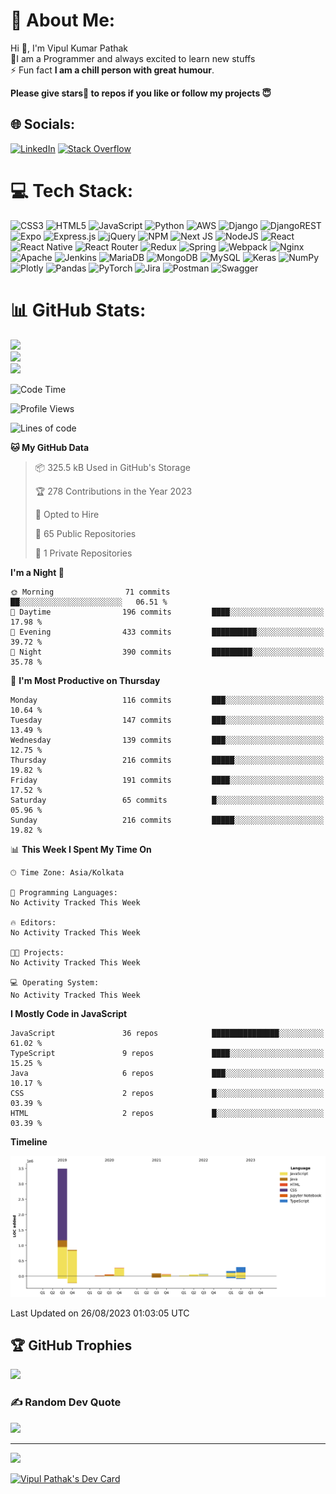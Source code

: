 
# 💫 About Me:
Hi 👋, I'm Vipul Kumar Pathak<br>💫I am a Programmer and always excited to learn new stuffs<br>⚡ Fun fact **I am a chill person with great humour**.

**Please give stars🌟 to repos if you like or follow my projects 😇**


## 🌐 Socials:
[![LinkedIn](https://img.shields.io/badge/LinkedIn-%230077B5.svg?logo=linkedin&logoColor=white)](https://linkedin.com/in/vipul-pathak-798150ba) [![Stack Overflow](https://img.shields.io/badge/-Stackoverflow-FE7A16?logo=stack-overflow&logoColor=white)](https://stackoverflow.com/users/11318137) 

# 💻 Tech Stack:
![CSS3](https://img.shields.io/badge/css3-%231572B6.svg?style=for-the-badge&logo=css3&logoColor=white) ![HTML5](https://img.shields.io/badge/html5-%23E34F26.svg?style=for-the-badge&logo=html5&logoColor=white) ![JavaScript](https://img.shields.io/badge/javascript-%23323330.svg?style=for-the-badge&logo=javascript&logoColor=%23F7DF1E) ![Python](https://img.shields.io/badge/python-3670A0?style=for-the-badge&logo=python&logoColor=ffdd54) ![AWS](https://img.shields.io/badge/AWS-%23FF9900.svg?style=for-the-badge&logo=amazon-aws&logoColor=white) ![Django](https://img.shields.io/badge/django-%23092E20.svg?style=for-the-badge&logo=django&logoColor=white) ![DjangoREST](https://img.shields.io/badge/DJANGO-REST-ff1709?style=for-the-badge&logo=django&logoColor=white&color=ff1709&labelColor=gray) ![Expo](https://img.shields.io/badge/expo-1C1E24?style=for-the-badge&logo=expo&logoColor=#D04A37) ![Express.js](https://img.shields.io/badge/express.js-%23404d59.svg?style=for-the-badge&logo=express&logoColor=%2361DAFB) ![jQuery](https://img.shields.io/badge/jquery-%230769AD.svg?style=for-the-badge&logo=jquery&logoColor=white) ![NPM](https://img.shields.io/badge/NPM-%23000000.svg?style=for-the-badge&logo=npm&logoColor=white) ![Next JS](https://img.shields.io/badge/Next-black?style=for-the-badge&logo=next.js&logoColor=white) ![NodeJS](https://img.shields.io/badge/node.js-6DA55F?style=for-the-badge&logo=node.js&logoColor=white) ![React](https://img.shields.io/badge/react-%2320232a.svg?style=for-the-badge&logo=react&logoColor=%2361DAFB) ![React Native](https://img.shields.io/badge/react_native-%2320232a.svg?style=for-the-badge&logo=react&logoColor=%2361DAFB) ![React Router](https://img.shields.io/badge/React_Router-CA4245?style=for-the-badge&logo=react-router&logoColor=white) ![Redux](https://img.shields.io/badge/redux-%23593d88.svg?style=for-the-badge&logo=redux&logoColor=white) ![Spring](https://img.shields.io/badge/spring-%236DB33F.svg?style=for-the-badge&logo=spring&logoColor=white) ![Webpack](https://img.shields.io/badge/webpack-%238DD6F9.svg?style=for-the-badge&logo=webpack&logoColor=black) ![Nginx](https://img.shields.io/badge/nginx-%23009639.svg?style=for-the-badge&logo=nginx&logoColor=white) ![Apache](https://img.shields.io/badge/apache-%23D42029.svg?style=for-the-badge&logo=apache&logoColor=white) ![Jenkins](https://img.shields.io/badge/jenkins-%232C5263.svg?style=for-the-badge&logo=jenkins&logoColor=white) ![MariaDB](https://img.shields.io/badge/MariaDB-003545?style=for-the-badge&logo=mariadb&logoColor=white) ![MongoDB](https://img.shields.io/badge/MongoDB-%234ea94b.svg?style=for-the-badge&logo=mongodb&logoColor=white) ![MySQL](https://img.shields.io/badge/mysql-%2300f.svg?style=for-the-badge&logo=mysql&logoColor=white) ![Keras](https://img.shields.io/badge/Keras-%23D00000.svg?style=for-the-badge&logo=Keras&logoColor=white) ![NumPy](https://img.shields.io/badge/numpy-%23013243.svg?style=for-the-badge&logo=numpy&logoColor=white) ![Plotly](https://img.shields.io/badge/Plotly-%233F4F75.svg?style=for-the-badge&logo=plotly&logoColor=white) ![Pandas](https://img.shields.io/badge/pandas-%23150458.svg?style=for-the-badge&logo=pandas&logoColor=white) ![PyTorch](https://img.shields.io/badge/PyTorch-%23EE4C2C.svg?style=for-the-badge&logo=PyTorch&logoColor=white) ![Jira](https://img.shields.io/badge/jira-%230A0FFF.svg?style=for-the-badge&logo=jira&logoColor=white) ![Postman](https://img.shields.io/badge/Postman-FF6C37?style=for-the-badge&logo=postman&logoColor=white) ![Swagger](https://img.shields.io/badge/-Swagger-%23Clojure?style=for-the-badge&logo=swagger&logoColor=white)
# 📊 GitHub Stats:
![](https://github-readme-stats.vercel.app/api?username=vipulpathak113&theme=synthwave&hide_border=false&include_all_commits=true&count_private=true&show_icons=true)<br/>
![](https://github-readme-streak-stats.herokuapp.com/?user=vipulpathak113&theme=synthwave&hide_border=false)<br/>
![](https://github-readme-stats.vercel.app/api/top-langs/?username=vipulpathak113&size_weight=0&count_weight=0.5&&langs_count=9&theme=synthwave&hide_border=false&include_all_commits=true&count_private=true&layout=compact)

<!--START_SECTION:waka-->
![Code Time](http://img.shields.io/badge/Code%20Time-15%20hrs%201%20min-blue)

![Profile Views](http://img.shields.io/badge/Profile%20Views-1-blue)

![Lines of code](https://img.shields.io/badge/From%20Hello%20World%20I%27ve%20Written-5.4%20million%20lines%20of%20code-blue)

**🐱 My GitHub Data** 

> 📦 325.5 kB Used in GitHub's Storage 
 > 
> 🏆 278 Contributions in the Year 2023
 > 
> 💼 Opted to Hire
 > 
> 📜 65 Public Repositories 
 > 
> 🔑 1 Private Repositories 
 > 
**I'm a Night 🦉** 

```text
🌞 Morning                71 commits          ██░░░░░░░░░░░░░░░░░░░░░░░   06.51 % 
🌆 Daytime                196 commits         ████░░░░░░░░░░░░░░░░░░░░░   17.98 % 
🌃 Evening                433 commits         ██████████░░░░░░░░░░░░░░░   39.72 % 
🌙 Night                  390 commits         █████████░░░░░░░░░░░░░░░░   35.78 % 
```
📅 **I'm Most Productive on Thursday** 

```text
Monday                   116 commits         ███░░░░░░░░░░░░░░░░░░░░░░   10.64 % 
Tuesday                  147 commits         ███░░░░░░░░░░░░░░░░░░░░░░   13.49 % 
Wednesday                139 commits         ███░░░░░░░░░░░░░░░░░░░░░░   12.75 % 
Thursday                 216 commits         █████░░░░░░░░░░░░░░░░░░░░   19.82 % 
Friday                   191 commits         ████░░░░░░░░░░░░░░░░░░░░░   17.52 % 
Saturday                 65 commits          █░░░░░░░░░░░░░░░░░░░░░░░░   05.96 % 
Sunday                   216 commits         █████░░░░░░░░░░░░░░░░░░░░   19.82 % 
```


📊 **This Week I Spent My Time On** 

```text
🕑︎ Time Zone: Asia/Kolkata

💬 Programming Languages: 
No Activity Tracked This Week

🔥 Editors: 
No Activity Tracked This Week

🐱‍💻 Projects: 
No Activity Tracked This Week

💻 Operating System: 
No Activity Tracked This Week
```

**I Mostly Code in JavaScript** 

```text
JavaScript               36 repos            ███████████████░░░░░░░░░░   61.02 % 
TypeScript               9 repos             ████░░░░░░░░░░░░░░░░░░░░░   15.25 % 
Java                     6 repos             ███░░░░░░░░░░░░░░░░░░░░░░   10.17 % 
CSS                      2 repos             █░░░░░░░░░░░░░░░░░░░░░░░░   03.39 % 
HTML                     2 repos             █░░░░░░░░░░░░░░░░░░░░░░░░   03.39 % 
```



**Timeline**

![Lines of Code chart](https://raw.githubusercontent.com/vipulpathak113/vipulpathak113/master/assets/bar_graph.png)


 Last Updated on 26/08/2023 01:03:05 UTC
<!--END_SECTION:waka-->

## 🏆 GitHub Trophies
![](https://github-profile-trophy.vercel.app/?username=vipulpathak113&theme=monokai&no-frame=false&no-bg=false&margin-w=4)

### ✍️ Random Dev Quote
![](https://quotes-github-readme.vercel.app/api?type=horizontal&theme=radical)

---
[![](https://visitcount.itsvg.in/api?id=vipulpathak113&icon=0&color=0)](https://visitcount.itsvg.in)

<a href="https://app.daily.dev/Vipul_Pathak"><img src="https://api.daily.dev/devcards/dc28de6463774969b6de375314d23cbc.png?r=2tf" width="400" alt="Vipul Pathak's Dev Card"/></a>
